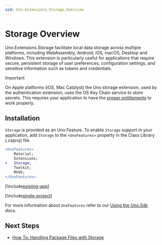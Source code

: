 ```yaml
---
uid: Uno.Extensions.Storage.Overview
---
```


# Storage Overview

Uno.Extensions.Storage facilitate local data storage across multiple platforms, including WebAssembly, Android, iOS, macOS, Desktop and Windows. This extension is particularly useful for applications that require secure, persistent storage of user preferences, configuration settings, and sensitive information such as tokens and credentials.

> [!IMPORTANT]
> On Apple platforms (iOS, Mac Catalyst) the Uno storage extension, used by the authentication extension, uses the OS Key Chain service to store secrets. This requires your application to have the [proper entitlements](xref:Uno.Extensions.Storage.HowToRequiredEntitlements) to work properly.

## Installation

`Storage` is provided as an Uno Feature. To enable `Storage` support in your application, add `Storage` to the `<UnoFeatures>` property in the Class Library (.csproj) file.

```diff
<UnoFeatures>
    Material;
    Extensions;
+   Storage;
    Toolkit;
    MVUX;
</UnoFeatures>
```

[!include[existing-app](../includes/existing-app.md)]

[!include[single-project](../includes/single-project.md)]

For more information about `UnoFeatures` refer to our [Using the Uno.Sdk](xref:Uno.Features.Uno.Sdk) docs.

## Next Steps

- [How To: Handling Package Files with Storage](./HowTo-handling-package-files-with-storage.md)
